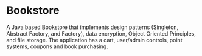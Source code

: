 # Bookstore
A Java based Bookstore that implements design patterns (Singleton, Abstract Factory, and Factory), data encryption, Object Oriented Principles, and file storage.  The application has a cart, user/admin controls, point systems, coupons and book purchasing.

